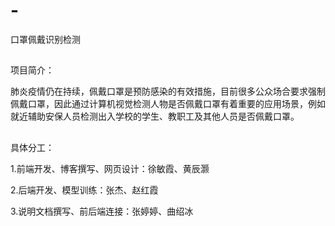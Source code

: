 # -
口罩佩戴识别检测
##
项目简介：

肺炎疫情仍在持续，佩戴口罩是预防感染的有效措施，目前很多公众场合要求强制佩戴口罩，因此通过计算机视觉检测人物是否佩戴口罩有着重要的应用场景，例如就近辅助安保人员检测出入学校的学生、教职工及其他人员是否佩戴口罩。
##
具体分工：

1.前端开发、博客撰写、网页设计：徐敏霞、黄辰灏

2.后端开发、模型训练：张杰、赵红霞

3.说明文档撰写、前后端连接：张婷婷、曲绍冰


